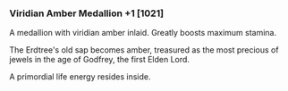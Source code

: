 ### Viridian Amber Medallion +1 [1021]

A medallion with viridian amber inlaid. Greatly boosts maximum stamina.

The Erdtree's old sap becomes amber, treasured as the most precious of jewels in the age of Godfrey, the first Elden Lord.

A primordial life energy resides inside.